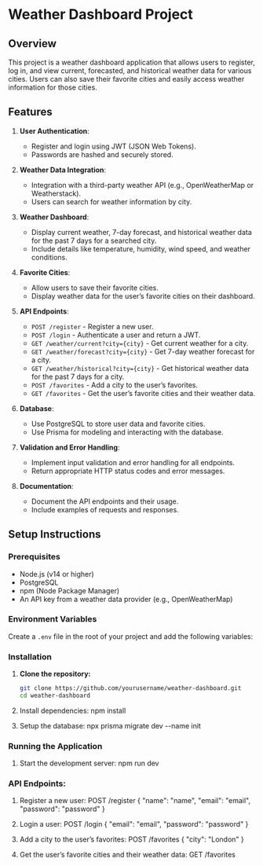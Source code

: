 # Weather Dashboard Project

## Overview
This project is a weather dashboard application that allows users to register, log in, and view current, forecasted, and historical weather data for various cities. Users can also save their favorite cities and easily access weather information for those cities.

## Features
1. **User Authentication**:
   - Register and login using JWT (JSON Web Tokens).
   - Passwords are hashed and securely stored.

2. **Weather Data Integration**:
   - Integration with a third-party weather API (e.g., OpenWeatherMap or Weatherstack).
   - Users can search for weather information by city.

3. **Weather Dashboard**:
   - Display current weather, 7-day forecast, and historical weather data for the past 7 days for a searched city.
   - Include details like temperature, humidity, wind speed, and weather conditions.

4. **Favorite Cities**:
   - Allow users to save their favorite cities.
   - Display weather data for the user’s favorite cities on their dashboard.

5. **API Endpoints**:
   - `POST /register` - Register a new user.
   - `POST /login` - Authenticate a user and return a JWT.
   - `GET /weather/current?city={city}` - Get current weather for a city.
   - `GET /weather/forecast?city={city}` - Get 7-day weather forecast for a city.
   - `GET /weather/historical?city={city}` - Get historical weather data for the past 7 days for a city.
   - `POST /favorites` - Add a city to the user’s favorites.
   - `GET /favorites` - Get the user’s favorite cities and their weather data.

6. **Database**:
   - Use PostgreSQL to store user data and favorite cities.
   - Use Prisma for modeling and interacting with the database.

7. **Validation and Error Handling**:
   - Implement input validation and error handling for all endpoints.
   - Return appropriate HTTP status codes and error messages.

8. **Documentation**:
   - Document the API endpoints and their usage.
   - Include examples of requests and responses.

## Setup Instructions

### Prerequisites
- Node.js (v14 or higher)
- PostgreSQL
- npm (Node Package Manager)
- An API key from a weather data provider (e.g., OpenWeatherMap)

### Environment Variables
Create a `.env` file in the root of your project and add the following variables:



### Installation

1. **Clone the repository:**
   ```bash
   git clone https://github.com/yourusername/weather-dashboard.git
   cd weather-dashboard

2. Install dependencies:
   npm install

3. Setup the database:
    npx prisma migrate dev --name init

### Running the Application

1. Start the development server:
   npm run dev

### API Endpoints:

1. Register a new user:
   POST /register
      {
        "name": "name",
         "email": "email",
        "password": "password"
      }

2. Login a user:
    POST /login
    {
      "email": "email",
      "password": "password"
    }

3. Add a city to the user’s favorites:
    POST /favorites
      {
        "city": "London"
      }

4. Get the user’s favorite cities and their weather data:
    GET /favorites


   
